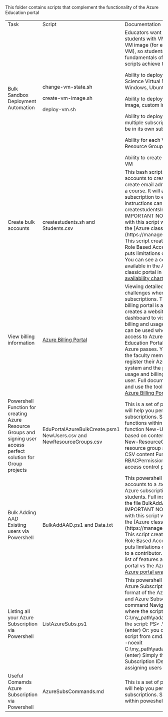 This folder contains scripts that complement the functionality of the Azure Education portal
<table>
<tr>
<td>Task</td>   <td>Script</td>   <td> Documentation </td>
</tr>
<tr>
<td>Bulk Sandbox Deployment Automation</td>
<td>change-vm-state.sh</p>create-vm-image.sh</p> deploy-vm.sh</td>
<td>Educators want a simple way to provide students with VMs based on a specific VM image (for example, Data Science VM), so students can learn the fundamentals of data science. These scripts achieve the following user stories:</p>
Ability to deploy multiple DSVMs (Data Science Virtual Machine) in either Windows, Ubuntu, of Linux CentOS</p>
Ability to deploy VMs from marketplace image, custom image, or DSVM</p>
Ability to deploy VMs across one or multiple subscriptions (i.e. Each VM can be in its own subscription)</p>
Ability for each VM to have its own Resource Group</p>
Ability to create a clean VM image from a VM</td>
</tr>
<td>Create bulk accounts </td>
<td>createstudents.sh and Students.csv</td>
<td>This bash script will read a list of accounts to create from a csv to bulk create email adresses for students taking a course. It will assign an Azure subscription to each of the students.
Full instructions can be found in the file createstudentsInstructions.md  
IMPORTANT NOTE:   
**Accounts created with this script will NOT be able to access the [Azure classic portal](https://manage.windowsazure.com)**   
This script creates accounts based on Role Based Access Control (RBAC) and puts limitations on the accounts created. You can see a complete list of features available in 
the Azure portal vs the Azure classic portal in this <a href="https://azure.microsoft.com/en-us/features/azure-portal/availability/">Azure portal availability chart</a> 

</td>
<tr>
<td> View billing information </td>
<td> <a href="https://github.com/Microsoft/AzureUsageAndBillingPortal">Azure Billing Portal</a> </td>
<td> Viewing detailed account usage presents challenges when using credit based subscriptions. The Azure Usage and billing portal is a complete solution that creates
a website and PowerBI dashboard to visualize Azure service billing and usage details.  This solution can be used whether students are given access to Azure through the Azure Education 
Portal subscriptions or through Azure passes. You set up the solution for the faculty member. The students register their Azure subscription wih the system and the professor is able to
view usage and billing for each registered user. Full documentation on how to install and use the tool is available on Github <a href="https://github.com/Microsoft/AzureUsageAndBillingPortal">Azure Billing Portal GitHub</a>
</tr>
</td>
<tr>
<td> Powershell Function for creating Azure Resource Groups and signing user access perfect solution for Group projects</td>
<td> EduPortalAzureBulkCreate.psm1 NewUsers.csv and NewResourceGroups.csv</td>
<td> This is a set of powershell script which will help you perform tasks on your azure subscriptions. 
Simply run the command functions within poweshell  -  Functions - function New-Users - Creates new users based on content of the CSV - function New-ResourceGroups - Creates new resource group and add users based on 
CSV content Function - function Set-RBACPermissions - creates role based access control permission based on CSV
</tr>

</td>
<tr>
<td> Bulk Adding AAD Existing users via Powershell</td>
<td> BulkAddAAD.ps1 and Data.txt</td>
<td> This powershell script will read a list of accounts to a .txt file It will assign an Azure subscription to each of the students.
Full instructions can be found in the file BulkAddAADInstructions.md  
IMPORTANT NOTE:   
**Accounts created with this script will NOT be able to access the [Azure classic portal](https://manage.windowsazure.com)**   
This script creates accounts based on Role Based Access Control (RBAC) and puts limitations on the accounts created to a contributor. You can see a complete list of features available in 
the Azure portal vs the Azure classic portal in this <a href="https://azure.microsoft.com/en-us/features/azure-portal/availability/">Azure portal availability chart</a></tr>
</tr>

</td>
<tr>
<td> Listing all your Azure Subscription via Powershell</td>
<td> ListAzureSubs.ps1 </td>
<td> This powershell script will list of the Azure Subscriptions and then list a table format of the Azure SubscriptionName and Azure SubscriptionID. 
Simply run the command Navigate to the directory where the script lives 
PS> cd C:\my_path\yada_yada\ (enter) 
Execute the script: PS> .\ListAzureSubs.ps1 (enter)
Or: you can run the PowerShell script from cmd.exe like this:
powershell -noexit C:\my_path\yada_yada\ListAzureSubs.ps1 (enter)
Simply then copy and paste your Subscription IDs into the Excel for assigning users
</tr>

</td>
<tr>
<td> Useful Comamds Azure Subscription via Powershell</td>
<td> AzureSubsCommands.md </td>
<td> This is a set of powershell script which will help you perform tasks on your azure subscriptions. 
Simply run the command within poweshell 
</tr>

</table>
